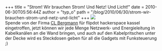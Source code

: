 +++
title = "Strom! Wir brauchen Strom! Und Netz! Und Licht!"
date = 2010-06-30T05:56:44Z
author = "typ_o"
path = "/blog/2010/06/30/strom-wir-brauchen-strom-und-netz-und-licht"
+++
![](https://flipdot.org/blog/uploads/bergmann.jpg)  
Spende von der Firma [CL Bergmann](http://www.cl-bergmann.de/) für
flipdot hackerspace kassel eingetroffen, jetzt können wir jede Menge
Netzwerk- und Energieleitung in Kabelkanälen an die Wand bringen, und
auch auf den Kabelpritschen unter der Decke wird es Steckdosen geben für
all die Gadgets mit Funksteuerung ;)
